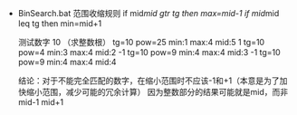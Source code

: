 * BinSearch.bat
  范围收缩规则
  if mid*mid gtr tg then max=mid-1
  if mid*mid leq tg then min=mid+1

  测试数字 10 （求整数根）
  tg=10 pow=25 min:1 max:4 mid:5 1
  tg=10 pow=4 min:3 max:4 mid:2 -1
  tg=10 pow=9 min:4 max:4 mid:3 -1
  tg=10 pow=9 min:4 max:4 mid:4

  结论：对于不能完全匹配的数字，在缩小范围时不应该-1和+1（本意是为了加快缩小范围，减少可能的冗余计算）
  因为整数部分的结果可能就是mid，而非 mid-1 mid+1

  
